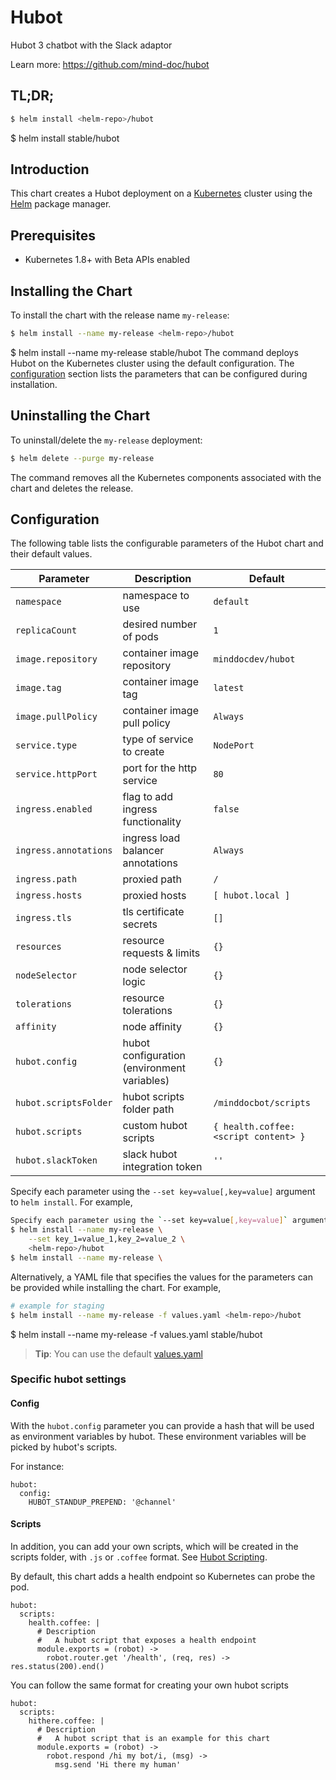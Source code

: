 # Hubot

Hubot 3 chatbot with the Slack adaptor

Learn more: https://github.com/mind-doc/hubot

## TL;DR;

```bash
$ helm install <helm-repo>/hubot
```

$ helm install stable/hubot
## Introduction

This chart creates a Hubot deployment on a [Kubernetes](http://kubernetes.io)
cluster using the [Helm](https://helm.sh) package manager.

## Prerequisites

- Kubernetes 1.8+ with Beta APIs enabled

## Installing the Chart

To install the chart with the release name `my-release`:

```bash
$ helm install --name my-release <helm-repo>/hubot
```

$ helm install --name my-release stable/hubot
The command deploys Hubot on the Kubernetes cluster using the default configuration. The [configuration](#configuration) section lists the parameters that can be configured during installation.

## Uninstalling the Chart

To uninstall/delete the `my-release` deployment:

```bash
$ helm delete --purge my-release
```
The command removes all the Kubernetes components associated with the chart and deletes the release.

## Configuration

The following table lists the configurable parameters of the Hubot chart and their default values.

Parameter | Description | Default
--- | --- | ---
`namespace` | namespace to use | `default`
`replicaCount` | desired number of pods | `1`
`image.repository` | container image repository | `minddocdev/hubot`
`image.tag` | container image tag | `latest`
`image.pullPolicy` | container image pull policy | `Always`
`service.type` | type of service to create | `NodePort`
`service.httpPort` | port for the http service | `80`
`ingress.enabled` | flag to add ingress functionality | `false`
`ingress.annotations` | ingress load balancer annotations | `Always`
`ingress.path` | proxied path | `/`
`ingress.hosts` | proxied hosts | `[ hubot.local ]`
`ingress.tls` | tls certificate secrets | `[]`
`resources` | resource requests & limits | `{}`
`nodeSelector` | node selector logic | `{}`
`tolerations` | resource tolerations | `{}`
`affinity` | node affinity | `{}`
`hubot.config` | hubot configuration (environment variables) | `{}`
`hubot.scriptsFolder` | hubot scripts folder path | `/minddocbot/scripts`
`hubot.scripts` | custom hubot scripts | `{ health.coffee: <script content> }`
`hubot.slackToken` | slack hubot integration token | `''`


Specify each parameter using the `--set key=value[,key=value]` argument to `helm install`. For example,

```bash
Specify each parameter using the `--set key=value[,key=value]` argument to `helm install`. For example,
$ helm install --name my-release \
    --set key_1=value_1,key_2=value_2 \
    <helm-repo>/hubot
$ helm install --name my-release \
```

Alternatively, a YAML file that specifies the values for the parameters can be provided while installing the chart. For example,

```bash
# example for staging
$ helm install --name my-release -f values.yaml <helm-repo>/hubot
```

$ helm install --name my-release -f values.yaml stable/hubot
> **Tip**: You can use the default [values.yaml](values.yaml)

### Specific hubot settings

#### Config

With the `hubot.config` parameter you can provide a hash that will be used as environment variables by hubot. These environment variables will be picked by hubot's scripts.

For instance:

```
hubot:
  config:
    HUBOT_STANDUP_PREPEND: '@channel'
```

#### Scripts

In addition, you can add your own scripts, which will be created in the scripts folder, with `.js` or `.coffee` format. See [Hubot Scripting](https://hubot.github.com/docs/scripting/).

By default, this chart adds a health endpoint so Kubernetes can probe the pod.

```
hubot:
  scripts:
    health.coffee: |
      # Description
      #   A hubot script that exposes a health endpoint
      module.exports = (robot) ->
        robot.router.get '/health', (req, res) -> res.status(200).end()
```

You can follow the same format for creating your own hubot scripts
```
hubot:
  scripts:
    hithere.coffee: |
      # Description
      #   A hubot script that is an example for this chart
      module.exports = (robot) ->
        robot.respond /hi my bot/i, (msg) ->
          msg.send 'Hi there my human'
```
